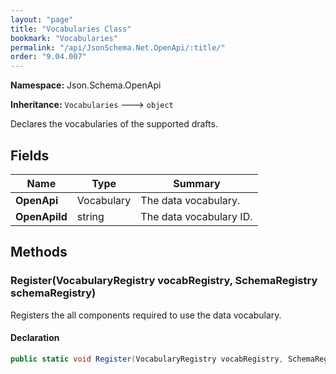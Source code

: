 ```yaml
---
layout: "page"
title: "Vocabularies Class"
bookmark: "Vocabularies"
permalink: "/api/JsonSchema.Net.OpenApi/:title/"
order: "9.04.007"
---
```

**Namespace:** Json.Schema.OpenApi

**Inheritance:**
`Vocabularies`
 🡒 
`object`

Declares the vocabularies of the supported drafts.

## Fields

| Name | Type | Summary |
|---|---|---|
| **OpenApi** | Vocabulary | The data vocabulary. |
| **OpenApiId** | string | The data vocabulary ID. |

## Methods

### Register(VocabularyRegistry vocabRegistry, SchemaRegistry schemaRegistry)

Registers the all components required to use the data vocabulary.

#### Declaration

```c#
public static void Register(VocabularyRegistry vocabRegistry, SchemaRegistry schemaRegistry)
```


